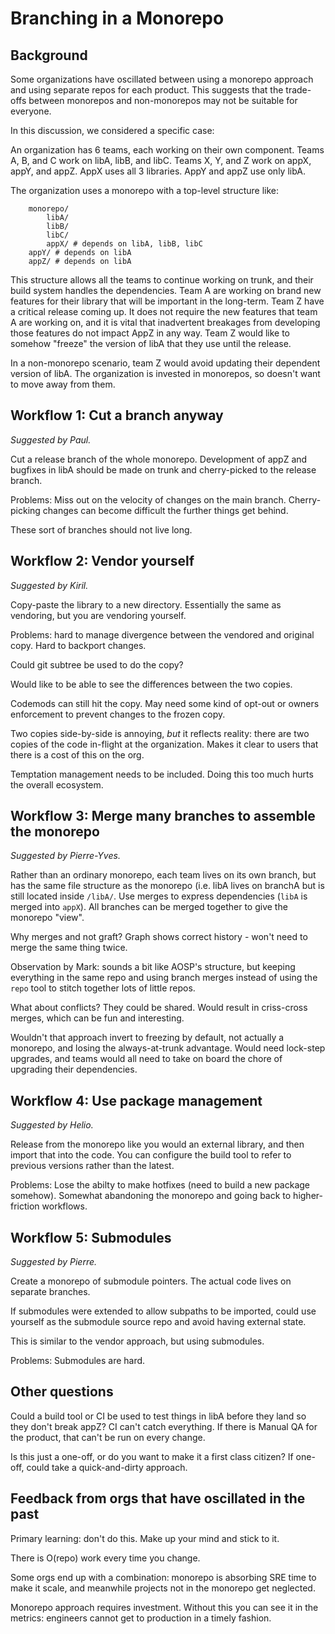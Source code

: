 # Branching in a Monorepo

## Background

Some organizations have oscillated between using a monorepo approach and using separate repos for each product.  This suggests that the trade-offs between monorepos and non-monorepos may not be suitable for everyone.

In this discussion, we considered a specific case:

An organization has 6 teams, each working on their own component.  Teams A, B, and C work on libA, libB, and libC.  Teams X, Y, and Z work on appX, appY, and appZ.  AppX uses all 3 libraries.  AppY and appZ use only libA.

The organization uses a monorepo with a top-level structure like:

```
    monorepo/
        libA/
        libB/
        libC/
        appX/ # depends on libA, libB, libC
	appY/ # depends on libA
	appZ/ # depends on libA
```

This structure allows all the teams to continue working on trunk, and their build system handles the dependencies.  Team A are working on brand new features for their library that will be important in the long-term.  Team Z have a critical release coming up.  It does not require the new features that team A are working on, and it is vital that inadvertent breakages from developing those features do not impact AppZ in any way.  Team Z would like to somehow "freeze" the version of libA that they use until the release.

In a non-monorepo scenario, team Z would avoid updating their dependent version of libA.  The organization is invested in monorepos, so doesn't want to move away from them.

## Workflow 1: Cut a branch anyway

_Suggested by Paul._

Cut a release branch of the whole monorepo.  Development of appZ and bugfixes in libA should be made on trunk and cherry-picked to the release branch.

Problems: Miss out on the velocity of changes on the main branch.  Cherry-picking changes can become difficult the further things get behind.

These sort of branches should not live long.

## Workflow 2: Vendor yourself

_Suggested by Kiril._

Copy-paste the library to a new directory.  Essentially the same as vendoring, but you are vendoring yourself.

Problems: hard to manage divergence between the vendored and original copy.  Hard to backport changes.

Could git subtree be used to do the copy?

Would like to be able to see the differences between the two copies.

Codemods can still hit the copy.  May need some kind of opt-out or owners enforcement to prevent changes to the frozen copy.

Two copies side-by-side is annoying, *but* it reflects reality: there are two copies of the code in-flight at the organization.  Makes it clear to users that there is a cost of this on the org.

Temptation management needs to be included.  Doing this too much hurts the overall ecosystem.

## Workflow 3: Merge many branches to assemble the monorepo

_Suggested by Pierre-Yves._

Rather than an ordinary monorepo, each team lives on its own branch, but has the same file structure as the monorepo (i.e. libA lives on branchA but is still located inside `/libA/`.  Use merges to express dependencies (`libA` is merged into `appX`).  All branches can be merged together to give the monorepo "view".

Why merges and not graft?  Graph shows correct history - won't need to merge the same thing twice.

Observation by Mark: sounds a bit like AOSP's structure, but keeping everything in the same repo and using branch merges instead of using the `repo` tool to stitch together lots of little repos.

What about conflicts?  They could be shared.  Would result in criss-cross merges, which can be fun and interesting.

Wouldn't that approach invert to freezing by default, not actually a monorepo, and losing the always-at-trunk advantage.  Would need lock-step upgrades, and teams would all need to take on board the chore of upgrading their dependencies.

## Workflow 4: Use package management

_Suggested by Helio._

Release from the monorepo like you would an external library, and then import that into the code.  You can configure the build tool to refer to previous versions rather than the latest.

Problems: Lose the abilty to make hotfixes (need to build a new package somehow).  Somewhat abandoning the monorepo and going back to higher-friction workflows.

## Workflow 5: Submodules

_Suggested by Pierre._

Create a monorepo of submodule pointers.  The actual code lives on separate branches.

If submodules were extended to allow subpaths to be imported, could use yourself as the submodule source repo and avoid having external state.

This is similar to the vendor approach, but using submodules.

Problems: Submodules are hard.

## Other questions

Could a build tool or CI be used to test things in libA before they land so they don't break appZ?  CI can't catch everything. If there is Manual QA for the product, that can't be run on every change.

Is this just a one-off, or do you want to make it a first class citizen?  If one-off, could take a quick-and-dirty approach.

## Feedback from orgs that have oscillated in the past

Primary learning: don't do this.  Make up your mind and stick to it.

There is O(repo) work every time you change.

Some orgs end up with a combination: monorepo is absorbing SRE time to make it scale, and meanwhile projects not in the monorepo get neglected.

Monorepo approach requires investment.  Without this you can see it in the metrics: engineers cannot get to production in a timely fashion.

